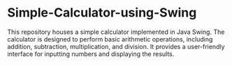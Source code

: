 # Simple-Calculator-using-Swing
This repository houses a simple calculator implemented in Java Swing. The calculator is designed to perform basic arithmetic operations, including addition, subtraction, multiplication, and division. It provides a user-friendly interface for inputting numbers and displaying the results.
